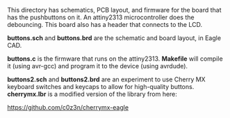 This directory has schematics, PCB layout, and firmware for the
board that has the pushbuttons on it.  An attiny2313 microcontroller
does the debouncing.  This board also has a header that connects to
the LCD.

**buttons.sch** and **buttons.brd** are the schematic and board layout,
in Eagle CAD.

**buttons.c** is the firmware that runs on the attiny2313.
**Makefile** will compile it (using avr-gcc) and program it to the
device (using avrdude).

**buttons2.sch** and **buttons2.brd** are an experiment to use
Cherry MX keyboard switches and keycaps to allow for high-quality
buttons.  **cherrymx.lbr** is a modified version of the library
from here:

https://github.com/c0z3n/cherrymx-eagle
